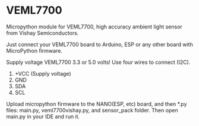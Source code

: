 # VEML7700
Micropython module for VEML7700, high accuracy ambient light sensor from Vishay Semiconductors.

Just connect your VEML7700 board to Arduino, ESP or any other board with MicroPython firmware.

Supply voltage VEML7700 3.3 or 5.0 volts! Use four wires to connect (I2C).
1. +VCC (Supply voltage)
2. GND
3. SDA
4. SCL

Upload micropython firmware to the NANO(ESP, etc) board, and then *.py files: main.py, veml7700vishay.py,
and sensor_pack folder. 
Then open main.py in your IDE and run it.